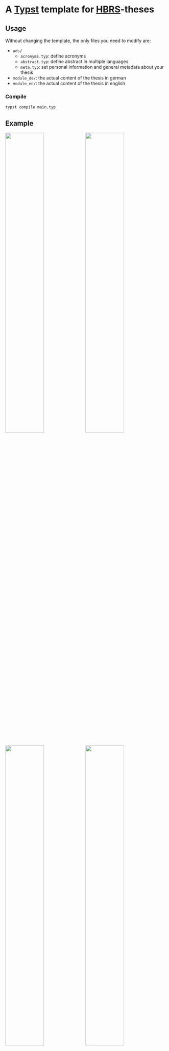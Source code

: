 # A [Typst](https://typst.app/) template for [HBRS](https://www.h-brs.de/)-theses

## Usage
Without changing the template, the only files you need to modify are:
- `ads/`
  - `acronyms.typ`: define acronyms
  - `abstract.typ`: define abstract in multiple languages
  - `meta.typ`: set personal information and general metadata about your thesis
- `module_de/`: the actual content of the thesis in german
- `module_en/`: the actual content of the thesis in english

### Compile
```bash
typst compile main.typ
```

## Example
<img src="https://github.com/0x6e66/hbrs-typst/assets/21971085/c4480e3b-3317-4eda-bf2c-36615c378300" width="49%">
<img src="https://github.com/0x6e66/hbrs-typst/assets/21971085/266cdfe6-048b-4858-9ff4-a35c2e19e067" width="49%">
<img src="https://github.com/0x6e66/hbrs-typst/assets/21971085/dfba6426-37f6-4d17-a7d1-89f97b6e699b" width="49%">
<img src="https://github.com/0x6e66/hbrs-typst/assets/21971085/984779ee-c2d0-440a-b71c-720987c92218" width="49%">
